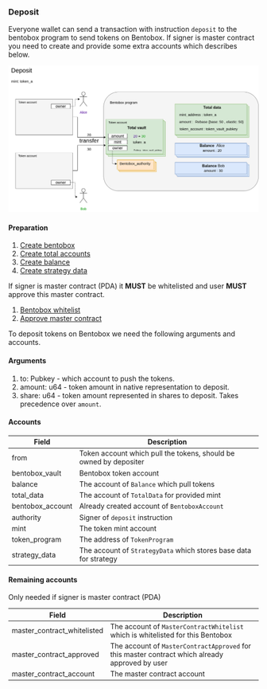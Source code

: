 ### Deposit

Everyone wallet can send a transaction with instruction `deposit` to the bentobox program to send tokens on Bentobox. If signer is master contract you need to create and provide some extra accounts which describes below.

![Deposit](../bentobox/images/Deposit.png)

#### Preparation
1. [Create bentobox](./01-create-bentobox.md)
2. [Create total accounts](./02-create-total-accounts.md)
3. [Create balance](./03-create-balance-account.md)
4. [Create strategy data](./12-set-strategy.md#Create%20strategy%20data%20account)

If signer is master contract (PDA) it **MUST** be whitelisted and user **MUST** approve this master contract.

1. [Bentobox whitelist](./05-bentobox-whitelist.md#Create520master%20contract%20whitelisted%20account)
2. [Approve master contract](./06-approve-master-contract.md#Create%20master%20contract%20approval%20account)

To deposit tokens on Bentobox we need the following arguments and accounts.

#### Arguments
1. to: Pubkey - which account to push the tokens.
2. amount: u64 - token amount in native representation to deposit.
3. share: u64 - token amount represented in shares to deposit. Takes precedence over `amount`.
   
#### Accounts

| Field  | Description |
| ------------- | ------------- |
| from  | Token account which pull the tokens, should be owned by depositer |
| bentobox_vault  | Bentobox token account |
| balance  | The account of `Balance` which pull tokens |
| total_data  | The account of `TotalData` for provided mint |
| bentobox_account  | Already created account of `BentoboxAccount` |
| authority  | Signer of `deposit` instruction |
| mint  | The token mint account  |
| token_program  | The address of `TokenProgram` |
| strategy_data  | The account of `StrategyData` which stores base data for strategy |

#### Remaining accounts
Only needed if signer is master contract (PDA)

| Field  | Description |
| ------------- | ------------- |
| master_contract_whitelisted  | The account of `MasterContractWhitelist` which is whitelisted for this Bentobox |
| master_contract_approved  | The account of `MasterContractApproved` for this master contract which already approved by user | 
| master_contract_account  | The master contract account |  
